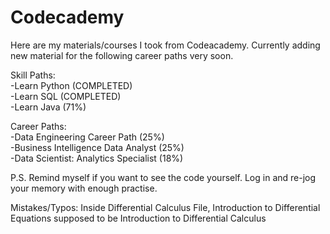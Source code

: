 # Codecademy
Here are my materials/courses I took from Codeacademy.
Currently adding new material for the following career paths very soon. <br />

Skill Paths:<br />
-Learn Python (COMPLETED) <br />
-Learn SQL (COMPLETED) <br />
-Learn Java (71%) <br />

Career Paths:<br />
-Data Engineering Career Path (25%) <br />
-Business Intelligence Data Analyst (25%) <br />
-Data Scientist: Analytics Specialist (18%) <br />

P.S. Remind myself if you want to see the code yourself. 
Log in and re-jog your memory with enough practise.

Mistakes/Typos: Inside Differential Calculus File, Introduction to Differential Equations supposed to be Introduction to Differential Calculus
